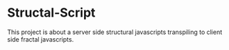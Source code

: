 # Structal-Script
This project is about a server side structural javascripts transpiling to client side fractal javascripts.
